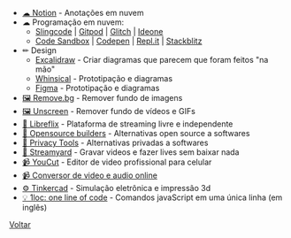 - [☁ Notion](https://www.notion.so) - Anotações em nuvem
- ☁ Programação em nuvem:
  - [Slingcode](https://slingcode.net)  | [Gitpod](https://gitpod.io)  | [Glitch](https://glitch.com) | [Ideone](https://ideone.com)
  - [Code Sandbox](https://codesandbox.io) | [Codepen](https://codepen.io) | [Repl.it](https://repl.it) | [Stackblitz](https://stackblitz.com)
- ✏ Design
  - [Excalidraw](https://excalidraw.com) - Criar diagramas que parecem que foram feitos "na mão"
  - [Whinsical](https://whimsical.com) - Prototipação e diagramas
  - [Figma](https://www.figma.com) - Prototipação e diagramas
- [🖼 Remove.bg](https://www.remove.bg) - Remover fundo de imagens
- [🖼 Unscreen](https://www.unscreen.com/) - Remover fundo de vídeos e GIFs
- [👥 Libreflix](https://libreflix.org/) - Plataforma de streaming livre e independente
- [👥 Opensource builders](https://opensource.builders/) - Alternativas open source a softwares
- [👥 Privacy Tools](https://www.privacytools.io) - Alternativas privadas a softwares
- [🦆 Streamyard](https://streamyard.com) - Gravar videos e fazer lives sem baixar nada
- [📹 YouCut](https://play.google.com/store/apps/details?id=com.camerasideas.trimmer) - Editor de video profissional para celular
- [📹 Conversor de video e audio online](https://convert-video-online.com/pt)
- [⚙ Tinkercad](https://www.tinkercad.com) - Simulação eletrônica e impressão 3d
- [💡 1loc: one line of code](https://1loc.dev/) - Comandos javaScript em uma única linha (em inglês)

[Voltar](../README.md)
